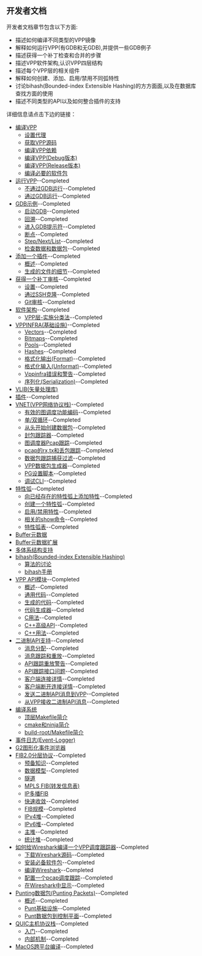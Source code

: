## 开发者文档
开发者文档章节包含以下方面:

* 描述如何编译不同类型的VPP镜像
* 解释如何运行VPP(有GDB和无GDB),并提供一些GDB例子
* 描述获得一个补丁检查和合并的步骤
* 描述VPP软件架构,认识VPP四层结构
* 描述每个VPP层的相关组件
* 解释如何创建、添加、启用/禁用不同弧特性
* 讨论bihash(Bounded-index Extensible Hashing)的方方面面,以及在数据库查找方面的使用
* 描述不同类型的API以及如何整合插件的支持

详细信息请点击下边的链接：
* [编译VPP]()
  - [设置代理]()
  - [获取VPP源码]()
  - [编译VPP依赖]()
  - [编译VPP(Debug版本)]()
  - [编译VPP(Release版本)]()
  - [编译必要的软件包]()
* [运行VPP](https://github.com/penybai/vpp-docs/blob/master/Getting-Started/For-Developers/Running-VPP/Running-VPP.md)--Completed
  - [不通过GDB运行](https://github.com/penybai/vpp-docs/blob/master/Getting-Started/For-Developers/Running-VPP/Running-VPP.md#不通过GDB运行)--Completed
  - [通过GDB运行](https://github.com/penybai/vpp-docs/blob/master/Getting-Started/For-Developers/Running-VPP/Running-VPP.md#通过GDB运行)--Completed
* [GDB示例](https://github.com/penybai/vpp-docs/blob/master/Getting-Started/For-Developers/GDB-Examples/GDB-Examples.md)--Completed
  - [启动GDB](https://github.com/penybai/vpp-docs/blob/master/Getting-Started/For-Developers/GDB-Examples/GDB-Examples.md#启动GDB)--Completed
  - [回溯](https://github.com/penybai/vpp-docs/blob/master/Getting-Started/For-Developers/GDB-Examples/GDB-Examples.md#回溯)--Completed
  - [进入GDB提示符](https://github.com/penybai/vpp-docs/blob/master/Getting-Started/For-Developers/GDB-Examples/GDB-Examples.md#进入GDB提示符)--Completed
  - [断点](https://github.com/penybai/vpp-docs/blob/master/Getting-Started/For-Developers/GDB-Examples/GDB-Examples.md#断点)--Completed
  - [Step/Next/List](https://github.com/penybai/vpp-docs/blob/master/Getting-Started/For-Developers/GDB-Examples/GDB-Examples.md#Step/Next/List)--Completed
  - [检查数据和数据包](https://github.com/penybai/vpp-docs/blob/master/Getting-Started/For-Developers/GDB-Examples/GDB-Examples.md#检查数据和数据包)--Completed
* [添加一个插件](https://github.com/penybai/vpp-docs/blob/master/Getting-Started/For-Developers/Adding-a-plugin/Adding-a-plugin.md)--Completed
  - [概述](https://github.com/penybai/vpp-docs/blob/master/Getting-Started/For-Developers/Adding-a-plugin/Adding-a-plugin.md#概述)--Completed
  - [生成的文件的细节](https://github.com/penybai/vpp-docs/blob/master/Getting-Started/For-Developers/Adding-a-plugin/Adding-a-plugin.md#生成的文件的细节)--Completed
* [获得一个补丁审核](https://github.com/penybai/vpp-docs/blob/master/Getting-Started/For-Developers/Getting-a-Patch-Reviewed/Getting-a-Patch-Reviewed.md)--Completed
  - [设置](https://github.com/penybai/vpp-docs/blob/master/Getting-Started/For-Developers/Getting-a-Patch-Reviewed/Getting-a-Patch-Reviewed.md#设置)--Completed
  - [通过SSH克隆](https://github.com/penybai/vpp-docs/blob/master/Getting-Started/For-Developers/Getting-a-Patch-Reviewed/Getting-a-Patch-Reviewed.md#通过SSH克隆)--Completed
  - [Git审核](https://github.com/penybai/vpp-docs/blob/master/Getting-Started/For-Developers/Getting-a-Patch-Reviewed/Getting-a-Patch-Reviewed.md#Git审核)--Completed
* [软件架构](https://github.com/penybai/vpp-docs/blob/master/Getting-Started/For-Developers/Software-Architecture/Software-Architecture.md)--Completed
  - [VPP层-实施分类法](https://github.com/penybai/vpp-docs/blob/master/Getting-Started/For-Developers/Software-Architecture/Software-Architecture.md#VPP层-实施分类法)--Completed
* [VPPINFRA(基础设施)](https://github.com/penybai/vpp-docs/blob/master/Getting-Started/For-Developers/VPPINFRA/VPPINFRA.md)--Completed
  - [Vectors](https://github.com/penybai/vpp-docs/blob/master/Getting-Started/For-Developers/VPPINFRA/VPPINFRA.md#Vectors)--Completed
  - [Bitmaps](https://github.com/penybai/vpp-docs/blob/master/Getting-Started/For-Developers/VPPINFRA/VPPINFRA.md#Bitmaps)--Completed
  - [Pools](https://github.com/penybai/vpp-docs/blob/master/Getting-Started/For-Developers/VPPINFRA/VPPINFRA.md#Pools)--Completed
  - [Hashes](https://github.com/penybai/vpp-docs/blob/master/Getting-Started/For-Developers/VPPINFRA/VPPINFRA.md#Hashes)--Completed
  - [格式化输出(Format)](https://github.com/penybai/vpp-docs/blob/master/Getting-Started/For-Developers/VPPINFRA/VPPINFRA.md#格式化输出(Format))--Completed
  - [格式化输入(Unformat)](https://github.com/penybai/vpp-docs/blob/master/Getting-Started/For-Developers/VPPINFRA/VPPINFRA.md#格式化输入(Unformat))--Completed
  - [Vppinfra错误和警告](https://github.com/penybai/vpp-docs/blob/master/Getting-Started/For-Developers/VPPINFRA/VPPINFRA.md#Vppinfra错误和警告)--Completed
  - [序列化(Serialization)](https://github.com/penybai/vpp-docs/blob/master/Getting-Started/For-Developers/VPPINFRA/VPPINFRA.md#序列化(Serialization))--Completed
* [VLIB(矢量处理库)]()
* [插件](https://github.com/penybai/vpp-docs/blob/master/Getting-Started/For-Developers/Plugins/Plugins.md)--Completed
* [VNET(VPP网络协议栈)](https://github.com/penybai/vpp-docs/blob/master/Getting-Started/For-Developers/VNET/VNET.md)--Completed
  - [有效的图调度功能编码](https://github.com/penybai/vpp-docs/blob/master/Getting-Started/For-Developers/VNET/VNET.md#有效的图调度功能编码)--Completed
  - [单/双循环](https://github.com/penybai/vpp-docs/blob/master/Getting-Started/For-Developers/VNET/VNET.md#单/双循环)--Completed
  - [从头开始创建数据包](https://github.com/penybai/vpp-docs/blob/master/Getting-Started/For-Developers/VNET/VNET.md#从头开始创建数据包)--Completed
  - [封包跟踪器](https://github.com/penybai/vpp-docs/blob/master/Getting-Started/For-Developers/VNET/VNET.md#封包跟踪器)--Completed
  - [图调度器Pcap跟踪](https://github.com/penybai/vpp-docs/blob/master/Getting-Started/For-Developers/VNET/VNET.md#图调度器Pcap跟踪)--Completed
  - [pcap的rx,tx和丢包跟踪](https://github.com/penybai/vpp-docs/blob/master/Getting-Started/For-Developers/VNET/VNET.md#pcap的rx,tx和丢包跟踪)--Completed
  - [数据包跟踪捕获过滤](https://github.com/penybai/vpp-docs/blob/master/Getting-Started/For-Developers/VNET/VNET.md#数据包跟踪捕获过滤)--Completed
  - [VPP数据包生成器](https://github.com/penybai/vpp-docs/blob/master/Getting-Started/For-Developers/VNET/VNET.md#VPP数据包生成器)--Completed
  - [PG设置脚本](https://github.com/penybai/vpp-docs/blob/master/Getting-Started/For-Developers/VNET/VNET.md#PG设置脚本)--Completed
  - [调试CLI](https://github.com/penybai/vpp-docs/blob/master/Getting-Started/For-Developers/VNET/VNET.md#调试CLI)--Completed
* [特性弧](https://github.com/penybai/vpp-docs/blob/master/Getting-Started/For-Developers/Feature-Arcs/Feature-Arcs.md)--Completed
  - [向已经存在的特性弧上添加特性](https://github.com/penybai/vpp-docs/blob/master/Getting-Started/For-Developers/Feature-Arcs/Feature-Arcs.md#向已经存在的特性弧上添加特性)--Completed
  - [创建一个特性弧](https://github.com/penybai/vpp-docs/blob/master/Getting-Started/For-Developers/Feature-Arcs/Feature-Arcs.md#创建一个特性弧)--Completed
  - [启用/禁用特性](https://github.com/penybai/vpp-docs/blob/master/Getting-Started/For-Developers/Feature-Arcs/Feature-Arcs.md#启用/禁用特性)--Completed
  - [相关的show命令](https://github.com/penybai/vpp-docs/blob/master/Getting-Started/For-Developers/Feature-Arcs/Feature-Arcs.md#相关的show命令)--Completed
  - [特性弧表](https://github.com/penybai/vpp-docs/blob/master/Getting-Started/For-Developers/Feature-Arcs/Feature-Arcs.md#特性弧表)--Completed
* [Buffer元数据]()
* [Buffer元数据扩展]()
* [多体系结构支持]()
* [bihash(Bounded-index Extensible Hashing)]()
  - [算法的讨论]()
  - [bihash手册]()
* [VPP API模块](https://github.com/penybai/vpp-docs/blob/master/Getting-Started/For-Developers/VPP-API-Module/VPP-API-Module.md)--Completed
  - [概述](https://github.com/penybai/vpp-docs/blob/master/Getting-Started/For-Developers/VPP-API-Module/VPP-API-Module.md#概述)--Completed
  - [通用代码](https://github.com/penybai/vpp-docs/blob/master/Getting-Started/For-Developers/VPP-API-Module/VPP-API-Module.md#通用代码)--Completed
  - [生成的代码](https://github.com/penybai/vpp-docs/blob/master/Getting-Started/For-Developers/VPP-API-Module/VPP-API-Module.md#生成的代码)--Completed
  - [代码生成器](https://github.com/penybai/vpp-docs/blob/master/Getting-Started/For-Developers/VPP-API-Module/VPP-API-Module.md#代码生成器)--Completed
  - [C用法](https://github.com/penybai/vpp-docs/blob/master/Getting-Started/For-Developers/VPP-API-Module/VPP-API-Module.md#C用法)--Completed
  - [C++高级API](https://github.com/penybai/vpp-docs/blob/master/Getting-Started/For-Developers/VPP-API-Module/VPP-API-Module.md#C++高级API)--Completed
  - [C++用法](https://github.com/penybai/vpp-docs/blob/master/Getting-Started/For-Developers/VPP-API-Module/VPP-API-Module.md#C++用法)--Completed
* [二进制API支持](https://github.com/penybai/vpp-docs/blob/master/Getting-Started/For-Developers/Binary-API-Support/Binary-API-Support.md)--Completed
  - [消息分配](https://github.com/penybai/vpp-docs/blob/master/Getting-Started/For-Developers/Binary-API-Support/Binary-API-Support.md#消息分配)--Completed
  - [消息跟踪和重放](https://github.com/penybai/vpp-docs/blob/master/Getting-Started/For-Developers/Binary-API-Support/Binary-API-Support.md#消息跟踪和重放)--Completed
  - [API跟踪重放警告](https://github.com/penybai/vpp-docs/blob/master/Getting-Started/For-Developers/Binary-API-Support/Binary-API-Support.md#API跟踪重放警告)--Completed
  - [API跟踪接口问题](https://github.com/penybai/vpp-docs/blob/master/Getting-Started/For-Developers/Binary-API-Support/Binary-API-Support.md#API跟踪接口问题)--Completed
  - [客户端连接详情](https://github.com/penybai/vpp-docs/blob/master/Getting-Started/For-Developers/Binary-API-Support/Binary-API-Support.md#客户端连接详情)--Completed
  - [客户端断开连接详情](https://github.com/penybai/vpp-docs/blob/master/Getting-Started/For-Developers/Binary-API-Support/Binary-API-Support.md#客户端断开连接详情)--Completed
  - [发送二进制API消息到VPP](https://github.com/penybai/vpp-docs/blob/master/Getting-Started/For-Developers/Binary-API-Support/Binary-API-Support.md#发送二进制API消息到VPP)--Completed
  - [从VPP接收二进制API消息](https://github.com/penybai/vpp-docs/blob/master/Getting-Started/For-Developers/Binary-API-Support/Binary-API-Support.md#从VPP接收二进制API消息)--Completed
* [编译系统]()
  - [顶层Makefile简介]()
  - [cmake和ninja简介]()
  - [build-root/Makefile简介]()
* [事件日志(Event-Logger)]()
* [G2图形化事件浏览器]()
* [FIB2.0分层协议](https://github.com/penybai/vpp-docs/blob/master/Getting-Started/For-Developers/FIB-2_0-Hierarchical-Protocol-Independent/FIB-2_0-Hierarchical-Protocol-Independent.md)--Completed
  - [预备知识](https://github.com/penybai/vpp-docs/blob/master/Getting-Started/For-Developers/FIB-2_0-Hierarchical-Protocol-Independent/FIB-2_0-Hierarchical-Protocol-Independent.md#预备知识prerequisites)--Completed
  - [数据模型](https://github.com/penybai/vpp-docs/blob/master/Getting-Started/For-Developers/FIB-2_0-Hierarchical-Protocol-Independent/FIB-2_0-Hierarchical-Protocol-Independent.md#数据模型the-data-model)--Completed
  - [隧道]()
  - [MPLS FIB(转发信息表)]()
  - [IP多播FIB]()
  - [快速收敛](https://github.com/penybai/vpp-docs/blob/master/Getting-Started/For-Developers/FIB-2_0-Hierarchical-Protocol-Independent/Fast-Convergence.md)--Completed
  - [FIB规模](https://github.com/penybai/vpp-docs/blob/master/Getting-Started/For-Developers/FIB-2_0-Hierarchical-Protocol-Independent/Scale.md)--Completed
  - [IPv4堆](https://github.com/penybai/vpp-docs/blob/master/Getting-Started/For-Developers/FIB-2_0-Hierarchical-Protocol-Independent/Scale.md#IPv4堆)--Completed
  - [IPv6堆](https://github.com/penybai/vpp-docs/blob/master/Getting-Started/For-Developers/FIB-2_0-Hierarchical-Protocol-Independent/Scale.md#IPv6堆)--Completed
  - [主堆](https://github.com/penybai/vpp-docs/blob/master/Getting-Started/For-Developers/FIB-2_0-Hierarchical-Protocol-Independent/Scale.md#主堆)--Completed
  - [统计堆](https://github.com/penybai/vpp-docs/blob/master/Getting-Started/For-Developers/FIB-2_0-Hierarchical-Protocol-Independent/Scale.md#统计堆)--Completed
* [如何给Wireshark编译一个VPP调度跟踪器](https://github.com/penybai/vpp-docs/blob/master/Getting-Started/For-Developers/How-to-build-a-vpp-dispatch-trace-aware-Wireshark/How-to-build-a-vpp-dispatch-trace-aware-Wireshark.md)--Completed
  - [下载Wireshark源码](https://github.com/penybai/vpp-docs/blob/master/Getting-Started/For-Developers/How-to-build-a-vpp-dispatch-trace-aware-Wireshark/How-to-build-a-vpp-dispatch-trace-aware-Wireshark.md#下载Wireshark源码)--Completed
  - [安装必备软件包](https://github.com/penybai/vpp-docs/blob/master/Getting-Started/For-Developers/How-to-build-a-vpp-dispatch-trace-aware-Wireshark/How-to-build-a-vpp-dispatch-trace-aware-Wireshark.md#安装必备软件包)--Completed
  - [编译Wireshark](https://github.com/penybai/vpp-docs/blob/master/Getting-Started/For-Developers/How-to-build-a-vpp-dispatch-trace-aware-Wireshark/How-to-build-a-vpp-dispatch-trace-aware-Wireshark.md#编译Wireshark)--Completed
  - [配置一个pcap调度跟踪](https://github.com/penybai/vpp-docs/blob/master/Getting-Started/For-Developers/How-to-build-a-vpp-dispatch-trace-aware-Wireshark/How-to-build-a-vpp-dispatch-trace-aware-Wireshark.md#配置一个pcap调度跟踪)--Completed
  - [在Wireshark中显示](https://github.com/penybai/vpp-docs/blob/master/Getting-Started/For-Developers/How-to-build-a-vpp-dispatch-trace-aware-Wireshark/How-to-build-a-vpp-dispatch-trace-aware-Wireshark.md#在Wireshark中显示)--Completed
* [Punting数据包(Punting Packets)](https://github.com/penybai/vpp-docs/blob/master/Getting-Started/For-Developers/Punting-Packets/Punting-Packets.md)--Completed
   - [概述](https://github.com/penybai/vpp-docs/blob/master/Getting-Started/For-Developers/Punting-Packets/Punting-Packets.md#概述)--Completed
   - [Punt基础设施](https://github.com/penybai/vpp-docs/blob/master/Getting-Started/For-Developers/Punting-Packets/Punting-Packets.md#Punt基础设施)--Completed
   - [Punt数据包到控制平面](https://github.com/penybai/vpp-docs/blob/master/Getting-Started/For-Developers/Punting-Packets/Punting-Packets.md#Punt数据包到控制平面)--Completed
* [QUIC主机协议栈](https://github.com/penybai/vpp-docs/blob/master/Getting-Started/For-Developers/QUIC-Host-Stack/QUIC-Host-Stack.md)--Completed
  - [入门](https://github.com/penybai/vpp-docs/blob/master/Getting-Started/For-Developers/QUIC-Host-Stack/QUIC-Host-Stack.md#入门)--Completed
  - [内部机制](https://github.com/penybai/vpp-docs/blob/master/Getting-Started/For-Developers/QUIC-Host-Stack/QUIC-Host-Stack.md#内部机制)--Completed
* [MacOS跨平台编译](https://github.com/penybai/vpp-docs/blob/master/Getting-Started/For-Developers/Cross-compilation-on-MacOS/Cross-compilation-on-MacOS.md)--Completed